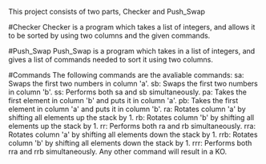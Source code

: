 This project consists of two parts, Checker and Push_Swap

#Checker
Checker is a program which takes a list of integers,
and allows it to be sorted by using two columns and the given commands.

#Push_Swap
Push_Swap is a program which takes in a list of integers,
and gives a list of commands needed to sort it using two columns.

#Commands
The following commands are the avaliable commands:
sa: Swaps the first two numbers in column 'a'.
sb: Swaps the first two numbers in column 'b'.
ss: Performs both sa and sb simultaneously.
pa: Takes the first element in column 'b' and puts it in column 'a'.
pb: Takes the first element in column 'a' and puts it in column 'b'.
ra: Rotates column 'a' by shifting all elements up the stack by 1.
rb: Rotates column 'b' by shifting all elements up the stack by 1.
rr: Performs both ra and rb simultaneously.
rra: Rotates column 'a' by shifting all elements down the stack by 1.
rrb: Rotates column 'b' by shifting all elements down the stack by 1.
rrr: Performs both rra and rrb simultaneously.
Any other command will result in a KO.